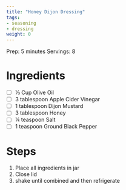 ```yaml
---
title: "Honey Dijon Dressing"
tags:
- seasoning
- dressing
weight: 0
---
```

Prep: 5 minutes
Servings: 8

# Ingredients
- [ ] ⅓ Cup Olive Oil
- [ ] 3 tablespoon Apple Cider Vinegar
- [ ] 1 tablespoon Dijon Mustard
- [ ] 3 tablespoon Honey
- [ ] ¼ teaspoon Salt
- [ ] 1 teaspoon Ground Black Pepper

# Steps
1. Place all ingredients in jar
2. Close lid
3. shake until combined and then refrigerate
